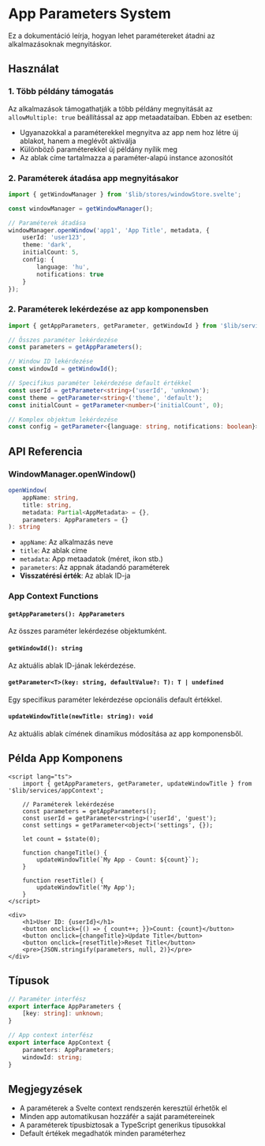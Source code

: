 # App Parameters System

Ez a dokumentáció leírja, hogyan lehet paramétereket átadni az alkalmazásoknak megnyitáskor.

## Használat

### 1. Több példány támogatás

Az alkalmazások támogathatják a több példány megnyitását az `allowMultiple: true` beállítással az app metaadataiban. Ebben az esetben:
- Ugyanazokkal a paraméterekkel megnyitva az app nem hoz létre új ablakot, hanem a meglévőt aktiválja
- Különböző paraméterekkel új példány nyílik meg
- Az ablak címe tartalmazza a paraméter-alapú instance azonosítót

### 2. Paraméterek átadása app megnyitásakor

```typescript
import { getWindowManager } from '$lib/stores/windowStore.svelte';

const windowManager = getWindowManager();

// Paraméterek átadása
windowManager.openWindow('app1', 'App Title', metadata, {
    userId: 'user123',
    theme: 'dark',
    initialCount: 5,
    config: {
        language: 'hu',
        notifications: true
    }
});
```

### 2. Paraméterek lekérdezése az app komponensben

```typescript
import { getAppParameters, getParameter, getWindowId } from '$lib/services/appContext';

// Összes paraméter lekérdezése
const parameters = getAppParameters();

// Window ID lekérdezése
const windowId = getWindowId();

// Specifikus paraméter lekérdezése default értékkel
const userId = getParameter<string>('userId', 'unknown');
const theme = getParameter<string>('theme', 'default');
const initialCount = getParameter<number>('initialCount', 0);

// Komplex objektum lekérdezése
const config = getParameter<{language: string, notifications: boolean}>('config');
```

## API Referencia

### WindowManager.openWindow()

```typescript
openWindow(
    appName: string, 
    title: string, 
    metadata: Partial<AppMetadata> = {}, 
    parameters: AppParameters = {}
): string
```

- `appName`: Az alkalmazás neve
- `title`: Az ablak címe  
- `metadata`: App metaadatok (méret, ikon stb.)
- `parameters`: Az appnak átadandó paraméterek
- **Visszatérési érték**: Az ablak ID-ja

### App Context Functions

#### `getAppParameters(): AppParameters`
Az összes paraméter lekérdezése objektumként.

#### `getWindowId(): string`
Az aktuális ablak ID-jának lekérdezése.

#### `getParameter<T>(key: string, defaultValue?: T): T | undefined`
Egy specifikus paraméter lekérdezése opcionális default értékkel.

#### `updateWindowTitle(newTitle: string): void`
Az aktuális ablak címének dinamikus módosítása az app komponensből.

## Példa App Komponens

```svelte
<script lang="ts">
    import { getAppParameters, getParameter, updateWindowTitle } from '$lib/services/appContext';
    
    // Paraméterek lekérdezése
    const parameters = getAppParameters();
    const userId = getParameter<string>('userId', 'guest');
    const settings = getParameter<object>('settings', {});
    
    let count = $state(0);
    
    function changeTitle() {
        updateWindowTitle(`My App - Count: ${count}`);
    }
    
    function resetTitle() {
        updateWindowTitle('My App');
    }
</script>

<div>
    <h1>User ID: {userId}</h1>
    <button onclick={() => { count++; }}>Count: {count}</button>
    <button onclick={changeTitle}>Update Title</button>
    <button onclick={resetTitle}>Reset Title</button>
    <pre>{JSON.stringify(parameters, null, 2)}</pre>
</div>
```

## Típusok

```typescript
// Paraméter interfész
export interface AppParameters {
    [key: string]: unknown;
}

// App context interfész
export interface AppContext {
    parameters: AppParameters;
    windowId: string;
}
```

## Megjegyzések

- A paraméterek a Svelte context rendszerén keresztül érhetők el
- Minden app automatikusan hozzáfér a saját paramétereinek
- A paraméterek típusbiztosak a TypeScript generikus típusokkal
- Default értékek megadhatók minden paraméterhez
